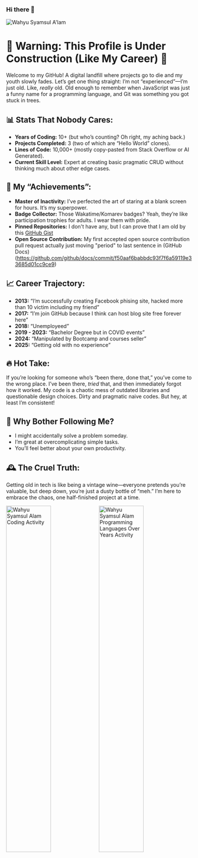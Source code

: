 ### Hi there 👋

![Wahyu Syamsul A'lam](https://komarev.com/ghpvc/?username=wahyusa "Wahyu Syamsul A'lam")

# 🚨 Warning: This Profile is Under Construction (Like My Career) 🚨

Welcome to my GitHub! A digital landfill where projects go to die and my youth slowly fades. Let’s get one thing straight: I’m not “experienced”—I’m just old. Like, *really* old. Old enough to remember when JavaScript was just a funny name for a programming language, and Git was something you got stuck in trees.  

## 📊 Stats That Nobody Cares:
- **Years of Coding:** 10+ (but who’s counting? Oh right, my aching back.)  
- **Projects Completed:** 3 (two of which are “Hello World” clones).  
- **Lines of Code:** 10,000+ (mostly copy-pasted from Stack Overflow or AI Generated).  
- **Current Skill Level:** Expert at creating basic pragmatic CRUD without thinking much about other edge cases.

## 🎯 My “Achievements”:
- **Master of Inactivity:** I’ve perfected the art of staring at a blank screen for hours. It’s my superpower.  
- **Badge Collector:** Those Wakatime/Komarev badges? Yeah, they’re like participation trophies for adults. I wear them with pride.  
- **Pinned Repositories:** I don't have any, but I can prove that I am old by this [GitHub Gist](https://gist.github.com/wahyusa/e34ed057bac98417b96556cb37933c52)
- **Open Source Contribution:** My first accepted open source contribution pull request actually just moving "period" to last sentence in (GitHub Docs)(https://github.com/github/docs/commit/f50aaf6babbdc93f7f6a59119e33685d01cc9ce9)

## 📈 Career Trajectory:
- **2013:** “I’m successfully creating Facebook phising site, hacked more than 10 victim including my friend”  
- **2017:** “I’m join GitHub because I think can host blog site free forever here”  
- **2018:** “Unemployeed”
- **2019 - 2023:** “Bachelor Degree but in COVID events”
- **2024:** “Manipulated by Bootcamp and courses seller”
- **2025:** “Getting old with no experience”

## 🔥 Hot Take:
If you’re looking for someone who’s “been there, done that,” you’ve come to the wrong place. I’ve been there, *tried* that, and then immediately forgot how it worked. My code is a chaotic mess of outdated libraries and questionable design choices. Dirty and pragmatic naive codes. But hey, at least I’m consistent!  

## 🚫 Why Bother Following Me?
- I might accidentally solve a problem someday.  
- I’m great at overcomplicating simple tasks.  
- You’ll feel better about your own productivity.  

## 🕰️ The Cruel Truth:
Getting old in tech is like being a vintage wine—everyone pretends you’re valuable, but deep down, you’re just a dusty bottle of “meh.” I’m here to embrace the chaos, one half-finished project at a time.  

<section>
<img src="https://wakatime.com/share/@wahyusa/71791850-ac03-4f54-a567-bc36e543669f.svg" style="width:49%" alt="Wahyu Syamsul Alam Coding Activity">
<img src="https://wakatime.com/share/@wahyusa/6b00e2e6-6bb9-4a8d-a455-8d8325d2e4f9.svg" style="width:49%" alt="Wahyu Syamsul Alam Programming Languages Over Years Activity">
</section>
<!--
**wahyusa/wahyusa** is a ✨ _special_ ✨ repository because its `README.md` (this file) appears on your GitHub profile.

Here are some ideas to get you started:

- 🔭 I’m currently working on ...
- 🌱 I’m currently learning ...
- 👯 I’m looking to collaborate on ...
- 🤔 I’m looking for help with ...
- 💬 Ask me about ...
- 📫 How to reach me: ...
- 😄 Pronouns: ...
- ⚡ Fun fact: ...
-->
